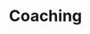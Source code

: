 ---
layout: coaching
show: true
published: true
order: '3'
meta-title: Executive coaching - Coaching af ledere i det offentlige og det private
title: Coaching
image: /images/coaching/coaching-banner.jpg
header: Coaching
header-link: Se hvad vi tilbyder ⟶
header-link-url: '#content-section'
meta-description: Hos CCC er en af vores kernekompetencer at coache ledere. Vi har 20 års erfaring med coaching af ledere og executive coaching i både det offentlige og private erhvervsliv.
description: Samtaler er en effektiv måde at finde nye veje at gå. Et coachingforløb hos CCC skærper dit fokus på personlig udvikling, forebyggelse af stress, styrkelse af balancen mellem arbejdsliv og privatliv og gør dig i stand til at håndtere de udfordringer, der er og måtte komme.<br><br>Hos CCC er du altid er sikker på at møde en faglig og teoretisk dybt og bredt funderet coach med mange års erfaring med professionelle samtaler og som minimum en Master i Business Coaching. Da relationen er af afgørende betydning for effekten af coaching, gør vi en dyd ud af at finde den helt rigtige coach til dig og din situation.
signup: Coaching samtaler
redirect_from:
  - /coaching/
---